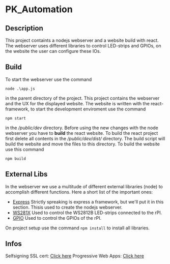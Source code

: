 # PK_Automation

## Description

This project containts a nodejs webserver and a website build with react. The webserver uses different libraries to
control LED-strips and GPIOs, on the website the user can configure these IOs.

## Build

To start the webserver use the command

`node .\app.js`

in the parent directory of the project. This project contains the webserver and the UX for the displayed website.
The website is written with the react-framework, to start the development enviroment use the command

`npm start`

in the */public/dev* directory. Before using the new changes with the node webserver you have to **build** the react website.
To build the react project first delete all contents in the */public/dev/dist/* directory.
The build script will build the website and move the files to this directory. To build the website use this command

`npm build`

## External Libs

In the webserver we use a multitude of different external libraries (node) to accomplish different functions.
Here a short list of the important ones:

* [Express](https://expressjs.com/)
  Strictly spreaking is express a framework, but we'll put it in this section. Thisis used to create the nodejs webserver.
* [WS281X](https://www.npmjs.com/package/rpi-ws281x-native-fixed)
  Used to control the WS2812B LED-strips connected to the rPI.
* [GPIO](https://www.npmjs.com/package/rpi-gpio)
  Used to control the GPIOs of the rPI.

On project setup use the command `npm install` to install all libraries.

## Infos

Selfsigning SSL cert: [Click here](https://stackoverflow.com/questions/11744975/enabling-https-on-express-js)
Progressive Web Apps: [Click here](https://developer.mozilla.org/en-US/docs/Web/Progressive_web_apps)
